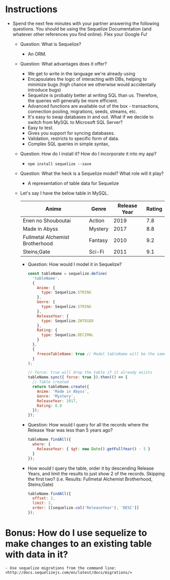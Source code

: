 # Instructions

- Spend the next few minutes with your partner answering the following questions. You should be using the Sequelize Documentation (and whatever other references you find online). Flex your Google Fu!

  - Question: What is Sequelize?

    - An ORM.

  - Question: What advantages does it offer?

    - We get to write in the language we're already using
    - Encapsulates the logic of interacting with DBs, helping to minimize bugs (high chance we otherwise would accidentally introduce bugs)
    - Sequelize is probably better at writing SQL than us. Therefore, the queries will generally be more efficient.
    - Advanced functions are available out of the box - transactions, connection pooling, migrations, seeds, streams, etc.
    - It's easy to swap databases in and out. What if we decide to switch from MySQL to Microsoft SQL Server?
    - Easy to test.
    - Gives you support for syncing databases.
    - Validation, restricts to specific form of data.
    - Complex SQL queries in simple syntax,

  - Question: How do I install it? How do I incorporate it into my app?

    - `npm install sequelize --save`

  - Question: What the heck is a Sequelize model? What role will it play?

    - A representation of table data for Sequelize

  - Let's say I have the below table in MySQL.

    | Anime                           | Genre   | Release Year | Rating |
    | ------------------------------- | ------- | ------------ | ------ |
    | Enen no Shouboutai              | Action  | 2019         | 7.8    |
    | Made in Abyss                   | Mystery | 2017         | 8.8    |
    | Fullmetal Alchemist Brotherhood | Fantasy | 2010         | 9.2    |
    | Steins;Gate                     | Sci-Fi  | 2011         | 9.1    |

    - Question: How would I model it in Sequelize?

      ```js
      const tableName = sequelize.define(
        'tableName',
        {
          Anime: {
            type: Sequelize.STRING
          },
          Genre: {
            type: Sequelize.STRING
          },
          ReleaseYear: {
            type: Sequelize.INTEGER
          },
          Rating: {
            type: Sequelize.DECIMAL
          }
        },
        {
          freezeTableName: true // Model tableName will be the same as the model name instead of being pluralized
        }
      );

      // force: true will drop the table if it already exists
      tableName.sync({ force: true }).then(() => {
        // Table created
        return tableName.create({
          Anime: 'Made in Abyss',
          Genre: 'Mystery',
          ReleaseYear: 2017,
          Rating: 8.8
        });
      });
      ```

    - Question: How would I query for all the records where the Release Year was less than 5 years ago?

      ```js
      tableName.findAll({
        where: {
          ReleaseYear: { $gt: new Date().getFullYear() - 5 }
        }
      });
      ```

    - How would I query the table, order it by descending Release Years, and limit the results to just show 2 of the records. Skipping the first two? (i.e. Results: Fullmetal Alchemist Brotherhood, Steins;Gate)

      ```js
      tableName.findAll({
        offset: 2,
        limit: 2,
        order: [[sequelize.col('ReleaseYear'), 'DESC']]
      });
      ```

# Bonus: How do I use sequelize to make changes to an existing table with data in it?

    - Use sequelize migrations from the command line: <http://docs.sequelizejs.com/en/latest/docs/migrations/>
